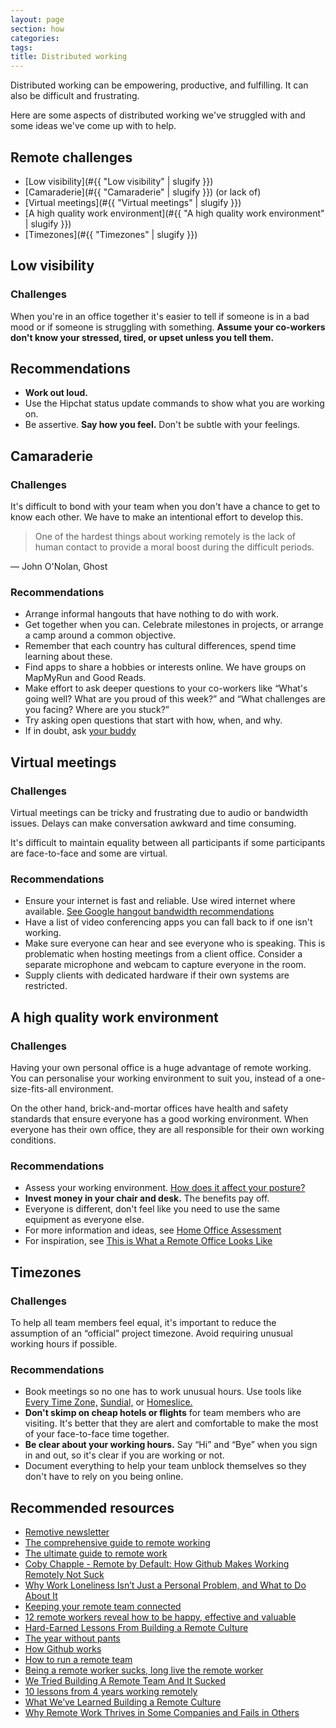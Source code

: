 ```yaml
---
layout: page
section: how
categories:
tags:
title: Distributed working
---
```


Distributed working can be empowering, productive, and fulfilling. It can also be difficult and frustrating.

Here are some aspects of distributed working we've struggled with and some ideas we've come up with to help.

## Remote challenges

* [Low visibility](#{{ "Low visibility" | slugify }})
* [Camaraderie](#{{ "Camaraderie" | slugify }}) (or lack of)
* [Virtual meetings](#{{ "Virtual meetings" | slugify }})
* [A high quality work environment](#{{ "A high quality work environment" | slugify }})
* [Timezones](#{{ "Timezones" | slugify }})

## Low visibility

### Challenges

When you're in an office together it's easier to tell if someone is in a bad mood or if someone is struggling with something. **Assume your co-workers don't know your stressed, tired, or upset unless you tell them.**

## Recommendations

* **Work out loud.**
* Use the Hipchat status update commands to show what you are working on.
* Be assertive. **Say how you feel.** Don't be subtle with your feelings.


## Camaraderie

### Challenges

It's difficult to bond with your team when you don't have a chance to get to know each other. We have to make an intentional effort to develop this.

> One of the hardest things about working remotely is the lack of human contact to provide a moral boost during the difficult periods.

— John O'Nolan, Ghost

### Recommendations

* Arrange informal hangouts that have nothing to do with work.
* Get together when you can. Celebrate milestones in projects, or arrange a camp around a common objective.
* Remember that each country has cultural differences, spend time learning about these.
* Find apps to share a hobbies or interests online. We have groups on MapMyRun and Good Reads.
* Make effort to ask deeper questions to your co-workers like “What's going well? What are you proud of this week?” and “What challenges are you facing? Where are you stuck?”
* Try asking open questions that start with how, when, and why.
* If in doubt, ask [your buddy](/working-at-wunderkraut/buddies/having/)


## Virtual meetings

### Challenges

Virtual meetings can be tricky and frustrating due to audio or bandwidth issues. Delays can make conversation awkward and time consuming.

It's difficult to maintain equality between all participants if some participants are face-to-face and some are virtual.

### Recommendations

* Ensure your internet is fast and reliable. Use wired internet where available. [See Google hangout bandwidth recommendations](https://support.google.com/plus/answer/1216376?hl=en)
* Have a list of video conferencing apps you can fall back to if one isn't working.
* Make sure everyone can hear and see everyone who is speaking. This is problematic when hosting meetings from a client office. Consider a separate microphone and webcam to capture everyone in the room.
* Supply clients with dedicated hardware if their own systems are restricted.

## A high quality work environment

### Challenges

Having your own personal office is a huge advantage of remote working. You can personalise your working environment to suit you, instead of a one-size-fits-all environment.

On the other hand, brick-and-mortar offices have health and safety standards that ensure everyone has a good working environment. When everyone has their own office, they are all responsible for their own working conditions.

### Recommendations

* Assess your working environment. [How does it affect your posture?](http://apps.washingtonpost.com/g/page/national/the-health-hazards-of-sitting/750/)
* **Invest money in your chair and desk.** The benefits pay off.
* Everyone is different, don't feel like you need to use the same equipment as everyone else.
* For more information and ideas, see [Home Office Assessment](/working-at-wunderkraut/equipment-and-expenses/home-office-assessment/)
* For inspiration, see [This is What a Remote Office Looks Like](https://zapier.com/learn/the-ultimate-guide-to-remote-working/remote-office-photos/)

## Timezones

### Challenges

To help all team members feel equal, it's important to reduce the assumption of an “official” project timezone. Avoid requiring unusual working hours if possible.

### Recommendations

* Book meetings so no one has to work unusual hours. Use tools like [Every Time Zone,](http://everytimezone.com/) [Sundial,](https://sundial.teleport.org) or [Homeslice.](http://homeslice.in/)
* **Don't skimp on cheap hotels or flights** for team members who are visiting. It's better that they are alert and comfortable to make the most of your face-to-face time together.
* **Be clear about your working hours.** Say “Hi” and “Bye” when you sign in and out, so it's clear if you are working or not.
* Document everything to help your team unblock themselves so they don't have to rely on you being online.

## Recommended resources

* [Remotive newsletter](http://remotive.io/)
* [The comprehensive guide to remote working](http://blog.remotive.io/the-comprehensive-guide-to-remote-working/)
* [The ultimate guide to remote work](https://zapier.com/learn/the-ultimate-guide-to-remote-working/)
* [Coby Chapple - Remote by Default: How Github Makes Working Remotely Not Suck](https://vimeo.com/96692943)
* [Why Work Loneliness Isn’t Just a Personal Problem, and What to Do About It](http://blog.idonethis.com/why-work-loneliness-isnt-just-a-personal-problem/)
* [Keeping your remote team connected](http://www.helpscout.net/blog/remote-team-connectivity/)
* [12 remote workers reveal how to be happy, effective and valuable](http://wpcurve.com/remote-worker)
* [Hard-Earned Lessons From Building a Remote Culture](http://www.entrepreneur.com/article/245689)
* [The year without pants](http://scottberkun.com/yearwithoutpants/)
* [How Github works](http://zachholman.com/posts/how-github-works/)
* [How to run a remote team](https://zapier.com/learn/the-ultimate-guide-to-remote-working/how-manage-remote-team/)
* [Being a remote worker sucks, long live the remote worker](http://www.hanselman.com/blog/BeingARemoteWorkerSucksLongLiveTheRemoteWorker.aspx)
* [We Tried Building A Remote Team And It Sucked](http://blog.statuspage.io/we-tried-building-a-remote-team-and-it-sucked)
* [10 lessons from 4 years working remotely](http://whenihavetime.com/2014/07/08/10-lessons-from-4-years-working-remotely/)
* [What We’ve Learned Building a Remote Culture](http://www.helpscout.net/blog/remote-culture/)
* [Why Remote Work Thrives in Some Companies and Fails in Others](https://hbr.org/2015/03/why-remote-work-thrives-in-some-companies-and-fails-in-others)
